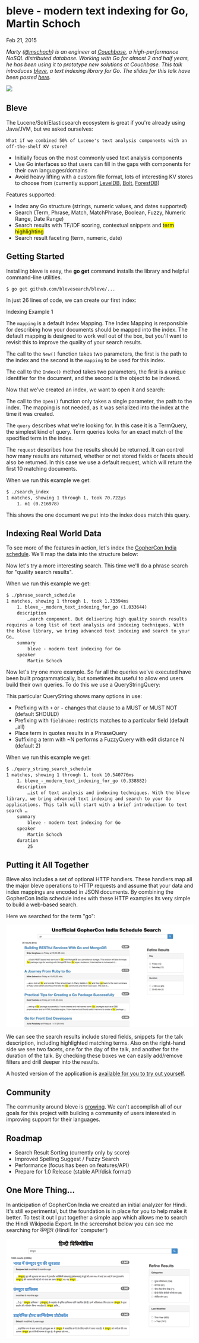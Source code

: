 # bleve - modern text indexing for Go, Martin Schoch
Feb 21, 2015

*Marty (<a target="_blank" href="http://twitter.com/mschoch">@mschoch</a>) is an engineer at <a target="_blank" href="http://couchbase.com/">Couchbase</a>, a high-performance NoSQL distributed database.  Working with Go for almost 2 and half years, he has been using it to prototype new solutions at Couchbase.  This talk introduces <a target="_blank" href="http://www.blevesearch.com">bleve</a>, a text indexing library for Go.  The slides for this talk have been posted <a target="_blank" href="https://speakerdeck.com/mschoch/bleve-modern-text-indexing-for-go">here</a>.*

![](https://31.media.tumblr.com/5eea33d3d95ba8792d6afd7d70826a3c/tumblr_inline_nk40u8tAoe1sdck2n.jpg)

## Bleve

The Lucene/Solr/Elasticsearch ecosystem is great if you're already using Java/JVM, but we asked ourselves: 

    What if we combined 50% of Lucene's text analysis components with an off-the-shelf KV store?

* Initially focus on the most commonly used text analysis components
* Use Go interfaces so that users can fill in the gaps with components for their own languages/domains
* Avoid heavy lifting with a custom file format, lots of interesting KV stores to choose from (currently support <a target="_blank" href="https://github.com/google/leveldb">LevelDB</a>, <a target="_blank" href="https://github.com/boltdb/bolt">Bolt</a>, <a target="_blank" href="https://github.com/couchbase/forestdb">ForestDB</a>)

Features supported:

* Index any Go structure (strings, numeric values, and dates supported)
* Search (Term, Phrase, Match, MatchPhrase, Boolean, Fuzzy, Numeric Range, Date Range)
* Search results with TF/IDF scoring, contextual snippets and <span style="background-color: yellow">term highlighting</span>
* Search result faceting (term, numeric, date)

## Getting Started

Installing bleve is easy, the **go get** command installs the library and helpful command-line utilities.

    $ go get github.com/blevesearch/bleve/...

In just 26 lines of code, we can create our first index:

<script type="text/javascript" src="https://sourcegraph.com/R$3292033@92ae7448194674f7b2b3ed821eacc7a19530d03d===92ae7448194674f7b2b3ed821eacc7a19530d03d/.tree/first_index/main.go/.sourcebox.js"></script>
<noscript>Indexing Example 1</noscript>

The `mapping` is a default Index Mapping.  The Index Mapping is responsible for describing how your documents should be mapped into the index.  The default mapping is designed to work well out of the box, but you'll want to revisit this to improve the quality of your search results.

The call to the `New()` function takes two parameters, the first is the path to the index and the second is the `mapping` to be used for this index.

The call to the `Index()` method takes two parameters, the first is a unique identifier for the document, and the second is the object to be indexed.

Now that we’ve created an index, we want to open it and search:

<script type="text/javascript" src="https://sourcegraph.com/R$3292033@1ed4b03cf8a9ae110c92f35bab693196728d494b===1ed4b03cf8a9ae110c92f35bab693196728d494b/.tree/search_index/main.go/.sourcebox.js"></script>

The call to the `Open()` function only takes a single parameter, the path to the index.  The mapping is not needed, as it was serialized into the index at the time it was created.

The `query` describes what we're looking for.  In this case it is a TermQuery, the simplest kind of query.  Term queries looks for an exact match of the specified term in the index.

The `request` describes how the results should be returned.  It can control how many results are returned, whether or not stored fields or facets should also be returned.  In this case we use a default request, which will return the first 10 matching documents.

When we run this example we get:

    $ ./search_index 
    1 matches, showing 1 through 1, took 70.722µs
        1. m1 (0.216978)

This shows the one document we put into the index does match this query.

## Indexing Real World Data

To see more of the features in action, let's index the <a target="_blank" href="http://www.gophercon.in/talk-schedule/">GopherCon India schedule</a>.  We'll map the data into the structure below:

<script type="text/javascript" src="https://sourcegraph.com/github.com/mschoch/bleve_sourcegraph_blog/.GoPackage/github.com/mschoch/bleve_sourcegraph_blog/schedule_index/.def/main.go/Event/.sourcebox.js"></script>

Now let's try a more interesting search.  This time we'll do a phrase search for "quality search results".

<script type="text/javascript" src="https://sourcegraph.com/github.com/mschoch/bleve_sourcegraph_blog/.GoPackage/github.com/mschoch/bleve_sourcegraph_blog/phrase_search_schedule/.def/main.go/PhraseSearch/.sourcebox.js"></script>

When we run this example we get:

    $ ./phrase_search_schedule 
    1 matches, showing 1 through 1, took 1.73394ms
        1. bleve_-_modern_text_indexing_for_go (1.033644)
    	description
		    …earch component. But delivering high quality search results requires a long list of text analysis and indexing techniques. With the bleve library, we bring advanced text indexing and search to your Go…
	    summary
		    bleve - modern text indexing for Go
	    speaker
		    Martin Schoch

Now let's try one more example.  So far all the queries we've executed have been built programmatically, but sometimes its useful to allow end users build their own queries.  To do this we use a QueryStringQuery:

<script type="text/javascript" src="https://sourcegraph.com/github.com/mschoch/bleve_sourcegraph_blog/.GoPackage/github.com/mschoch/bleve_sourcegraph_blog/query_string_search_schedule/.def/main.go/QueryStringSearch/.sourcebox.js"></script>

This particular QueryString shows many options in use:

* Prefixing with `+` or `-` changes that clause to a MUST or MUST NOT (default SHOULD)
* Prefixing with `fieldname:` restricts matches to a particular field (default _all)
* Place term in quotes results in a PhraseQuery
* Suffixing a term with ~N performs a FuzzyQuery with edit distance N (default 2)

When we run this example we get:

    $ ./query_string_search_schedule 
    1 matches, showing 1 through 1, took 10.540776ms
        1. bleve_-_modern_text_indexing_for_go (0.338882)
    	description
		    …ist of text analysis and indexing techniques. With the bleve library, we bring advanced text indexing and search to your Go applications. This talk will start with a brief introduction to text search …
	    summary
    		bleve - modern text indexing for Go
    	speaker
    		Martin Schoch
    	duration
		    25

## Putting it All Together

Bleve also includes a set of optional HTTP handlers.  These handlers map all the major bleve operations to HTTP requests and assume that your data and index mappings are encoded in JSON documents.  By combining the GopherCon India schedule index with these HTTP examples its very simple to build a web-based search.

Here we searched for the term "go":

![](search_results.jpg)

We can see the search results include stored fields, snippets for the talk description, including highlighted matching terms.  Also on the right-hand side we see two facets, one for the day of the talk, and another for the duration of the talk.  By checking these boxes we can easily add/remove filters and drill deeper into the results.

A hosted version of the application is <a target="_blank" href="http://gopherconin.blevesearch.com/search/">available for you to try out yourself</a>.

## Community

The community around bleve is <a target="_blank" href="https://github.com/blevesearch/bleve/graphs/contributors">growing</a>.  We can't accomplish all of our goals for this project with building a community of users interested in improving support for their languages.  

## Roadmap

* Search Result Sorting (currently only by score)
* Improved Spelling Suggest / Fuzzy Search
* Performance (focus has been on features/API)
* Prepare for 1.0 Release (stable API/disk format)

## One More Thing...

In anticipation of GopherCon India we created an initial analyzer for Hindi.  It's still experimental, but the foundation is in place for you to help make it better.  To test it out I put together a simple app which allows me to search the Hindi Wikipedia Export.  In the screenshot below you can see me searching for कंप्यूटर (Hindi for 'computer')

![](hindi.png)
